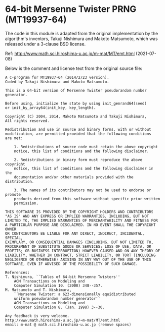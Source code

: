 # 64-bit Mersenne Twister PRNG (MT19937-64)

The code in this module is adapted from the original implementation by the
algorithm's inventors, Takuji Nishimura and Makoto Matsumoto, which was
released under a 3-clause BSD license.

Ref: http://www.math.sci.hiroshima-u.ac.jp/m-mat/MT/emt.html (2021-07-08)

Below is the comment and license text from the original source file:

    A C-program for MT19937-64 (2014/2/23 version).
    Coded by Takuji Nishimura and Makoto Matsumoto.

    This is a 64-bit version of Mersenne Twister pseudorandom number
    generator.

    Before using, initialize the state by using init_genrand64(seed)
    or init_by_array64(init_key, key_length).

    Copyright (C) 2004, 2014, Makoto Matsumoto and Takuji Nishimura,
    All rights reserved.

    Redistribution and use in source and binary forms, with or without
    modification, are permitted provided that the following conditions
    are met:

        1. Redistributions of source code must retain the above copyright
        notice, this list of conditions and the following disclaimer.

        2. Redistributions in binary form must reproduce the above copyright
        notice, this list of conditions and the following disclaimer in the
        documentation and/or other materials provided with the distribution.

        3. The names of its contributors may not be used to endorse or promote
        products derived from this software without specific prior written
        permission.

    THIS SOFTWARE IS PROVIDED BY THE COPYRIGHT HOLDERS AND CONTRIBUTORS
    "AS IS" AND ANY EXPRESS OR IMPLIED WARRANTIES, INCLUDING, BUT NOT
    LIMITED TO, THE IMPLIED WARRANTIES OF MERCHANTABILITY AND FITNESS FOR
    A PARTICULAR PURPOSE ARE DISCLAIMED. IN NO EVENT SHALL THE COPYRIGHT OWNER
    OR CONTRIBUTORS BE LIABLE FOR ANY DIRECT, INDIRECT, INCIDENTAL, SPECIAL,
    EXEMPLARY, OR CONSEQUENTIAL DAMAGES (INCLUDING, BUT NOT LIMITED TO,
    PROCUREMENT OF SUBSTITUTE GOODS OR SERVICES; LOSS OF USE, DATA, OR
    PROFITS; OR BUSINESS INTERRUPTION) HOWEVER CAUSED AND ON ANY THEORY OF
    LIABILITY, WHETHER IN CONTRACT, STRICT LIABILITY, OR TORT (INCLUDING
    NEGLIGENCE OR OTHERWISE) ARISING IN ANY WAY OUT OF THE USE OF THIS
    SOFTWARE, EVEN IF ADVISED OF THE POSSIBILITY OF SUCH DAMAGE.

    References:
    T. Nishimura, ``Tables of 64-bit Mersenne Twisters''
        ACM Transactions on Modeling and
        Computer Simulation 10. (2000) 348--357.
    M. Matsumoto and T. Nishimura,
        ``Mersenne Twister: a 623-dimensionally equidistributed
        uniform pseudorandom number generator''
        ACM Transactions on Modeling and
        Computer Simulation 8. (Jan. 1998) 3--30.

    Any feedback is very welcome.
    http://www.math.hiroshima-u.ac.jp/~m-mat/MT/emt.html
    email: m-mat @ math.sci.hiroshima-u.ac.jp (remove spaces)
